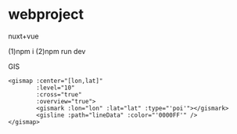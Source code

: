 # webproject
nuxt+vue

(1)npm i
(2)npm run dev

GIS
```vue
<gismap :center="[lon,lat]" 
        :level="10" 
        :cross="true" 
        :overview="true">
        <gismark :lon="lon" :lat="lat" :type="'poi'"></gismark>
        <gisline :path="lineData" :color="'0000FF'" />
</gismap>
```
